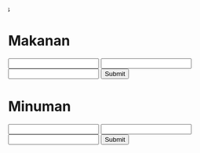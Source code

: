 <!DOCTYPE html>
<html lang="en">
<head>
    <meta charset="UTF-8">
    <meta name="viewport" content="width=device-width, initial-scale=1.0">
    <title>Document</title>
</head>
<body>
<marquee direction="right">Hello gays</marquee>
<h1>Makanan</h1>
<form action="" method="post">
    <input type="text">
    <input type="">
    <input type="number">
    <input type="submit">
</form>
<h1>Minuman</h1>
<form action="" method="post">
    <input type="text">
    <input type="">
    <input type="number">
    <input type="submit">
</form>
</body>
</html>

